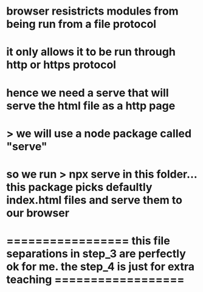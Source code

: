 # browser resistricts modules from being run from a file protocol
# it only allows it to be run through http or https protocol
# hence we need a serve that will serve the html file as a http page 

# > we will use a node package called "serve"
# so we run > npx serve in this folder... this package picks defaultly index.html files and serve them to our browser

# ================= this file separations in step_3 are perfectly ok for me. the step_4 is just for extra teaching ==================